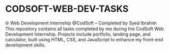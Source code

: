 # CODSOFT-WEB-DEV-TASKS
🌐 Web Development Internship @CodSoft – Completed by Syed Ibrahim This repository contains all tasks completed by me during the CodSoft Web Development Internship. Projects include portfolio, landing page, and calculator, built using HTML, CSS, and JavaScript to enhance my front-end development skills.
